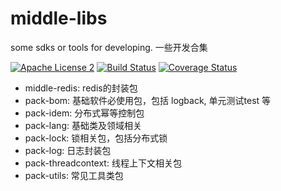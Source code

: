 # middle-libs

some sdks or tools for developing. 一些开发合集 

[![Apache License 2](https://img.shields.io/badge/license-ASF2-blue.svg)](https://www.apache.org/licenses/LICENSE-2.0.txt)
[![Build Status](https://travis-ci.com/knightliao/middle-libs.svg?branch=main)](https://travis-ci.com/knightliao/middle-libs) 
[![Coverage Status](https://coveralls.io/repos/github/knightliao/middle-libs/badge.svg?branch=main)](https://coveralls.io/github/knightliao/middle-libs?branch=main)

- middle-redis: redis的封装包
- pack-bom: 基础软件必使用包，包括 logback, 单元测试test 等
- pack-idem: 分布式幂等控制包
- pack-lang: 基础类及领域相关
- pack-lock: 锁相关包，包括分布式锁
- pack-log: 日志封装包
- pack-threadcontext: 线程上下文相关包
- pack-utils: 常见工具类包

